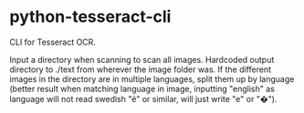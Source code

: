 # python-tesseract-cli

CLI for Tesseract OCR.

Input a directory when scanning to scan all images. Hardcoded output directory to ./text from wherever the image folder was. If the different images in the directory are in multiple languages, split them up by language (better result when matching language in image, inputting "english" as language will not read swedish "ë" or similar, will just write "e" or "�"). 